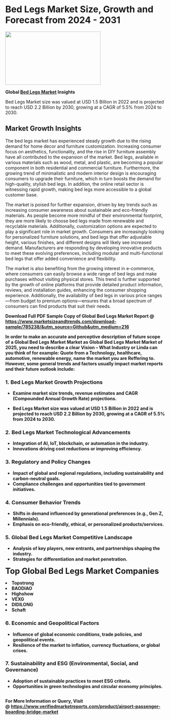 <H1>Bed Legs Market Size, Growth and Forecast from 2024 - 2031</H1><img class="aligncenter size-medium wp-image-584254" src="https://thirdeyenews.in/wp-content/uploads/2024/09/Global-Market-Research-300x168.jpeg" alt="" width="300" height="168" /><p><strong>Global&nbsp;<a href="https://www.marketsizeandtrends.com/download-sample/785238/&amp;utm_source=Github&utm_medium=216">Bed Legs Market</a> Insights</strong></p><p>Bed Legs Market size was valued at USD 1.5 Billion in 2022 and is projected to reach USD 2.2 Billion by 2030, growing at a CAGR of 5.5% from 2024 to 2030.</p><p><h2>Market Growth Insights</h2> <p>The bed legs market has experienced steady growth due to the rising demand for home decor and furniture customization. Increasing consumer focus on aesthetics, functionality, and the rise in DIY furniture assembly have all contributed to the expansion of the market. Bed legs, available in various materials such as wood, metal, and plastic, are becoming a popular component in both residential and commercial furniture. Furthermore, the growing trend of minimalistic and modern interior design is encouraging consumers to upgrade their furniture, which in turn boosts the demand for high-quality, stylish bed legs. In addition, the online retail sector is witnessing rapid growth, making bed legs more accessible to a global customer base.</p> <p><strong></strong></p> <p>The market is poised for further expansion, driven by key trends such as increasing consumer awareness about sustainable and eco-friendly materials. As people become more mindful of their environmental footprint, they are more likely to choose bed legs made from renewable and recyclable materials. Additionally, customization options are expected to play a significant role in market growth. Consumers are increasingly looking for personalized furniture solutions, and bed legs that offer adjustable height, various finishes, and different designs will likely see increased demand. Manufacturers are responding by developing innovative products to meet these evolving preferences, including modular and multi-functional bed legs that offer added convenience and flexibility.</p> <p>The market is also benefiting from the growing interest in e-commerce, where consumers can easily browse a wide range of bed legs and make purchases without visiting physical stores. This trend is further supported by the growth of online platforms that provide detailed product information, reviews, and installation guides, enhancing the consumer shopping experience. Additionally, the availability of bed legs in various price ranges—from budget to premium options—ensures that a broad spectrum of consumers can find products that suit their needs.</p> <p><strong></p><p><span class=""><strong>Download Full PDF Sample Copy of Global Bed Legs Market Report</strong> @ <a href="https://www.marketsizeandtrends.com/download-sample/785238/&amp;utm_source=Github&utm_medium=216" target="_blank">https://www.marketsizeandtrends.com/download-sample/785238/&amp;utm_source=Github&utm_medium=216</a></span></p><p>In order to make an accurate and perceptive description of future scope of a Global&nbsp;Bed Legs Market Market as Global&nbsp;Bed Legs Market Market of 2025, you need to describe a clear Vision &ndash; What Industry or Linda can you think of for example: Quote from a Technology, healthcare, automotive, renewable energy, name the market you are Reffering to. However, some general trends and factors usually impact market reports and their future outlook include:</p><h3>1.&nbsp;<strong>Bed Legs Market Growth Projections</strong></h3><ul><li>Examine market size trends, revenue estimates and CAGR (Compounded Annual Growth Rate) projections.</li><li><p>Bed Legs Market size was valued at USD 1.5 Billion in 2022 and is projected to reach USD 2.2 Billion by 2030, growing at a CAGR of 5.5% from 2024 to 2030.</p></li></ul><h3>2.&nbsp;<strong>Bed Legs Market Technological Advancements</strong></h3><ul><li>Integration of AI, IoT, blockchain, or automation in the industry.</li><li>Innovations driving cost reductions or improving efficiency.</li></ul><h3>3.&nbsp;<strong>Regulatory and Policy Changes</strong></h3><ul><li>Impact of global and regional regulations, including sustainability and carbon-neutral goals.</li><li>Compliance challenges and opportunities tied to government initiatives.</li></ul><h3>4.&nbsp;<strong>Consumer Behavior Trends</strong></h3><ul><li>Shifts in demand influenced by generational preferences (e.g., Gen Z, Millennials).</li><li>Emphasis on eco-friendly, ethical, or personalized products/services.</li></ul><h3>5.&nbsp;<strong>Global Bed Legs Market Competitive Landscape</strong></h3><ul><li>Analysis of key players, new entrants, and partnerships shaping the industry.</li><li>Strategies for differentiation and market penetration.</li></ul><p data-pm-slice="1 1 []"><span style="color: inherit; font-family: inherit; font-size: 25px;">Top Global Bed Legs Market Companies</span></p><div class="" data-test-id=""><p><li>Topstrong</li><li> BAODIAO</li><li> Highshow</li><li> VEXG</li><li> DIDILONG</li><li> Schaft</li></p></div><h3>6.&nbsp;<strong>Economic and Geopolitical Factors</strong></h3><ul><li>Influence of global economic conditions, trade policies, and geopolitical events.</li><li>Resilience of the market to inflation, currency fluctuations, or global crises.</li></ul><h3>7.&nbsp;<strong>Sustainability and ESG (Environmental, Social, and Governance)</strong></h3><ul><li>Adoption of sustainable practices to meet ESG criteria.</li><li>Opportunities in green technologies and circular economy principles.</li></ul><h2><strong style="font-size: 14px;">For More Information or Query, Visit @&nbsp;</strong><a style="background-color: #ffffff; font-size: 14px;" href="https://www.marketsizeandtrends.com/report/bed-legs-market/" target="_blank">https://www.verifiedmarketreports.com/product/airport-passenger-boarding-bridge-market</a></h2>
